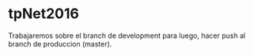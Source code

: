 # tpNet2016

Trabajaremos sobre el branch de development para luego, hacer push al branch de produccion (master).
